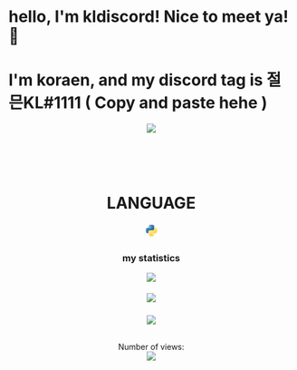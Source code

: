 # hello, I'm kldiscord! Nice to meet ya! 👋
# I'm koraen, and my discord tag is 절믄KL#1111 ( Copy and paste hehe )


<p align="center">
  <img src="https://images-ext-1.discordapp.net/external/qHfzdmcowV8-PYeYq9aSHu5yYPmXexfMRhAXUZb7AFU/%3Fsize%3D128%26quality%3Dlossless/https/cdn.discordapp.com/emojis/750330104655380552.gif">
</p><br/><br/><br/>

<h1 align="center">LANGUAGE</h1>

<p align="center"> 
  <code><img height="25" src="https://raw.githubusercontent.com/devicons/devicon/master/icons/python/python-original.svg"></code>
</p>

<div align="center">
    <h3> my statistics</h3>
    <img src="https://activity-graph.herokuapp.com/graph?username=kldiscord"><br /><br />
    <img src="https://github-readme-stats.vercel.app/api?username=kldiscord&show_icons=true&theme=jolly&count_private=true" /><br /><br />
    <img align="center" src="https://github-readme-stats.vercel.app/api/top-langs/?username=kldiscord&layout=compact&theme=jolly&count_private=true" /><br />
</div>


<p align="center">
    <br>Number of views: <br>
    <img src="https://profile-counter.glitch.me/kldiscord/count.svg" />
</p>

